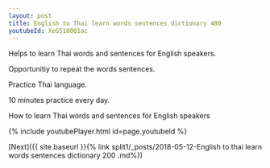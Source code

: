 ```yaml
---
layout: post
title: English to Thai learn words sentences dictionary 480 
youtubeId: XeG5180Q1ac
---
```

 
 
Helps to learn Thai words and sentences for English speakers.

Opportunitiy to repeat the words sentences. 

Practice Thai language. 
 
10 minutes practice every day. 
 
How to learn Thai words and sentences for English speakers 
 
{% include youtubePlayer.html id=page.youtubeId %}
 
 
[Next]({{ site.baseurl }}{% link  split1/_posts/2018-05-12-English to thai learn words sentences dictionary 200 .md%})
 
